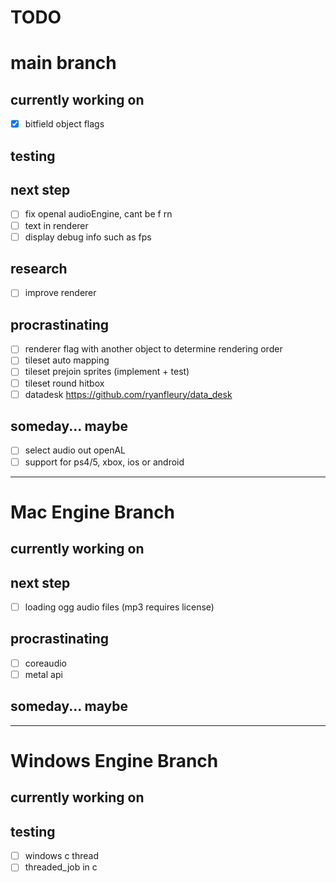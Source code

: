 # **TODO**

# main branch

## currently working on
- [x] bitfield object flags
## testing
## next step
- [ ] fix openal audioEngine, cant be f rn
- [ ] text in renderer
- [ ] display debug info such as fps
## research
- [ ] improve renderer
## procrastinating
- [ ] renderer flag with another object to determine rendering order 
- [ ] tileset auto mapping
- [ ] tileset prejoin sprites (implement + test)
- [ ] tileset round hitbox
- [ ] datadesk https://github.com/ryanfleury/data_desk
## someday... maybe
- [ ] select audio out openAL
- [ ] support for ps4/5, xbox, ios or android
---

# Mac Engine Branch

## currently working on
## next step
- [ ] loading ogg audio files (mp3 requires license)
## procrastinating
- [ ] coreaudio
- [ ] metal api
## someday... maybe
---

# Windows Engine Branch

## currently working on 
## testing
- [ ] windows c thread
- [ ] threaded_job in c
